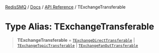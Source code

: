 [RedisSMQ](../../../README.md) / [Docs](../../README.md) / [API Reference](../README.md) / TExchangeTransferable

# Type Alias: TExchangeTransferable

> **TExchangeTransferable** = [`TExchangeDirectTransferable`](TExchangeDirectTransferable.md) \| [`TExchangeTopicTransferable`](TExchangeTopicTransferable.md) \| [`TExchangeFanOutTransferable`](TExchangeFanOutTransferable.md)
